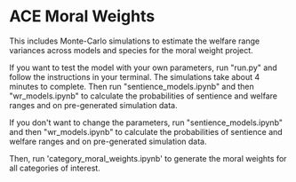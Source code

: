 # ACE Moral Weights
This includes Monte-Carlo simulations to estimate the welfare range variances across models and species for the moral weight project.

If you want to test the model with your own parameters, run "run.py" and follow the instructions in your terminal. The simulations take about 4 minutes to complete. Then run "sentience_models.ipynb" and then "wr_models.ipynb" to calculate the probabilities of sentience and welfare ranges and on pre-generated simulation data.

If you don't want to change the parameters, run "sentience_models.ipynb" and then "wr_models.ipynb" to calculate the probabilities of sentience and welfare ranges and on pre-generated simulation data.

Then, run 'category_moral_weights.ipynb' to generate the moral weights for all categories of interest. 
